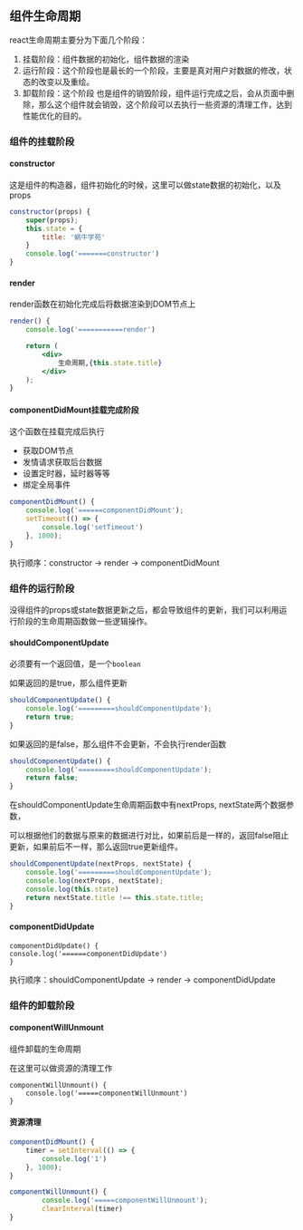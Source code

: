 ## 组件生命周期

react生命周期主要分为下面几个阶段：

1. 挂载阶段：组件数据的初始化，组件数据的渲染
2. 运行阶段：这个阶段也是最长的一个阶段，主要是真对用户对数据的修改，状态的改变以及重绘。
3. 卸载阶段：这个阶段 也是组件的销毁阶段，组件运行完成之后，会从页面中删除，那么这个组件就会销毁，这个阶段可以去执行一些资源的清理工作，达到性能优化的目的。



### 组件的挂载阶段

#### constructor

这是组件的构造器，组件初始化的时候，这里可以做state数据的初始化，以及props

```jsx
constructor(props) {
    super(props);
    this.state = {
        title: '蜗牛学苑'
    }
    console.log('=======constructor')
}
```



#### render

render函数在初始化完成后将数据渲染到DOM节点上

```jsx
render() {
    console.log('===========render')

    return (
        <div>
            生命周期,{this.state.title}
        </div>
    );
}
```



#### componentDidMount挂载完成阶段

这个函数在挂载完成后执行

* 获取DOM节点
* 发情请求获取后台数据
* 设置定时器，延时器等等
* 绑定全局事件

```jsx
componentDidMount() {
    console.log('======componentDidMount');
    setTimeout(() => {
        console.log('setTimeout')
    }, 1000);
}
```



执行顺序：constructor -> render -> componentDidMount



### 组件的运行阶段

没得组件的props或state数据更新之后，都会导致组件的更新，我们可以利用运行阶段的生命周期函数做一些逻辑操作。



#### shouldComponentUpdate

必须要有一个返回值，是一个`boolean`

如果返回的是true，那么组件更新

```jsx
shouldComponentUpdate() {
    console.log('=========shouldComponentUpdate');
    return true;
}
```



如果返回的是false，那么组件不会更新，不会执行render函数

```jsx
shouldComponentUpdate() {
    console.log('=========shouldComponentUpdate');
    return false;
}
```



在shouldComponentUpdate生命周期函数中有nextProps, nextState两个数据参数，

可以根据他们的数据与原来的数据进行对比，如果前后是一样的，返回false阻止更新，如果前后不一样，那么返回true更新组件。

```jsx
shouldComponentUpdate(nextProps, nextState) {
    console.log('=========shouldComponentUpdate');
    console.log(nextProps, nextState);
    console.log(this.state)
    return nextState.title !== this.state.title;
}
```



#### componentDidUpdate

```
componentDidUpdate() {
console.log('======componentDidUpdate')
}
```



执行顺序：shouldComponentUpdate -> render -> componentDidUpdate



### 组件的卸载阶段

#### componentWillUnmount

组件卸载的生命周期

在这里可以做资源的清理工作

```
componentWillUnmount() {
    console.log('=====componentWillUnmount')
}
```



#### 资源清理

```jsx
componentDidMount() {
    timer = setInterval(() => {
        console.log('1')
    }, 1000);
}

componentWillUnmount() {
        console.log('=====componentWillUnmount');
        clearInterval(timer)
}
```

